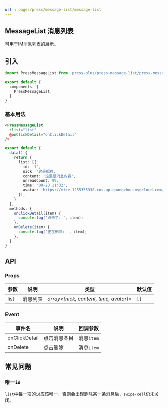 ```yaml
---
url : pages/press/message-list/message-list
---
```


## MessageList 消息列表


可用于IM消息列表的展示。

## 引入

```ts
import PressMessageList from 'press-plus/press-message-list/press-message-list';

export default {
  components: {
    PressMessageList,
  }
}
```

### 基本用法

```html
<PressMessageList
  :list="list"
  @onClickDetail="onClickDetail"
/>
```

```ts
export default {
  data() {
    return {
      list: [{
        id: '1',
        nick: '这是昵称,
        content: '这里是消息内容',
        unreadCount: 99,
        time: '08-20 11:32',
        avatar: 'https://mike-1255355338.cos.ap-guangzhou.myqcloud.com/press/img/wechat_avatar.png',
      }],
    }
  },
  methods: {
    onClickDetail(item) {
      console.log('点击了: ', item);
    },
    onDelete(item) {
      console.log('正在删除: ', item);
    },
  }
}
```

## API

### Props


| 参数 | 说明     | 类型                                   | 默认值 |
| ---- | -------- | -------------------------------------- | ------ |
| list | 消息列表 | _array<{nick, content, time, avatar}>_ | `[]`   |


### Event


| 事件名        | 说明         | 回调参数   |
| ------------- | ------------ | ---------- |
| onClickDetail | 点击消息条目 | 消息`item` |
| onDelete      | 点击删除     | 消息`item` |


## 常见问题

### 唯一`id`

`list`中每一项的`id`应该唯一，否则会出现删除某一条消息后，`swipe-cell`仍未关闭。
